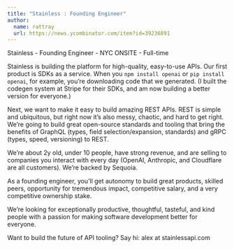 ```yaml
---
title: "Stainless : Founding Engineer"
author:
  name: rattray
  url: https://news.ycombinator.com/item?id=39236891
---
```

Stainless - Founding Engineer - NYC ONSITE - Full-time

Stainless is building the platform for high-quality, easy-to-use APIs.
Our first product is SDKs as a service. When you `npm install openai` or `pip install openai`, for example, you’re downloading code that we generated.
(I built the codegen system at Stripe for their SDKs, and am now building a better version for everyone.)

Next, we want to make it easy to build amazing REST APIs. REST is simple and ubiquitous, but right now it’s also messy, chaotic, and hard to get right. We’re going to build great open-source standards and tooling that bring the benefits of GraphQL (types, field selection&#x2F;expansion, standards) and gRPC (types, speed, versioning) to REST.

We’re about 2y old, under 10 people, have strong revenue, and are selling to companies you interact with every day (OpenAI, Anthropic, and Cloudflare are all customers). We’re backed by Sequoia.

As a founding engineer, you’ll get autonomy to build great products, skilled peers, opportunity for tremendous impact, competitive salary, and a very competitive ownership stake.

We’re looking for exceptionally productive, thoughtful, tasteful, and kind people with a passion for making software development better for everyone.

Want to build the future of API tooling? Say hi: alex at stainlessapi.com
